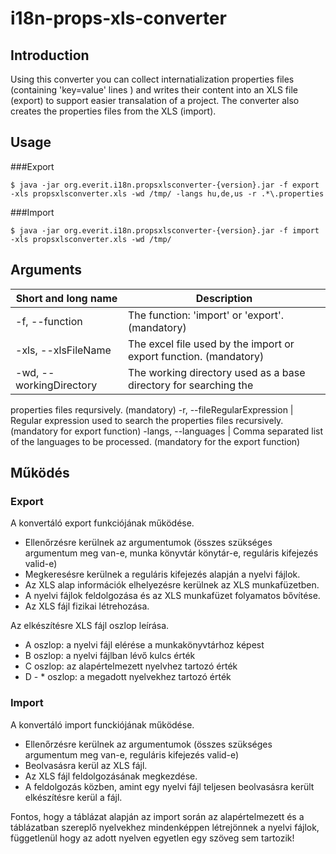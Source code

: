 i18n-props-xls-converter
========================

## Introduction

Using this converter you can collect internatialization properties files (containing 'key=value' 
lines ) and writes their content into an XLS file (export) to support easier transalation of a 
project. The converter also creates the properties files from the XLS (import).

## Usage

###Export
```
$ java -jar org.everit.i18n.propsxlsconverter-{version}.jar -f export -xls propsxlsconverter.xls -wd /tmp/ -langs hu,de,us -r .*\.properties
```
###Import
```
$ java -jar org.everit.i18n.propsxlsconverter-{version}.jar -f import -xls propsxlsconverter.xls -wd /tmp/
```
## Arguments
Short and long name | Description
------------------- | -----------
-f, --function | The function: 'import' or 'export'. (mandatory)
-xls, --xlsFileName | The excel file used by the import or export function. (mandatory)
-wd, --workingDirectory | The working directory used as a base directory for searching the 
properties files reqursively. (mandatory)
-r, --fileRegularExpression | Regular expression used to search the properties files recursively. 
(mandatory for export function)
-langs, --languages | Comma separated list of the languages to be processed. (mandatory for the 
export function)

## Működés

### Export

A konvertáló export funkciójának működése.
* Ellenőrzésre kerülnek az argumentumok (összes szükséges argumentum meg van-e, munka könyvtár könytár-e, reguláris kifejezés valid-e)
* Megkeresésre kerülnek a reguláris kifejezés alapján a nyelvi fájlok.
* Az XLS alap információk elhelyezésre kerülnek az XLS munkafüzetben.
* A nyelvi fájlok feldolgozása és az XLS munkafüzet folyamatos bővítése.
* Az XLS fájl fizikai létrehozása.

Az elkészítésre XLS fájl oszlop leírása.
* A oszlop: a nyelvi fájl elérése a munkakönyvtárhoz képest
* B oszlop: a nyelvi fájlban lévő kulcs érték
* C oszlop: az alapértelmezett nyelvhez tartozó érték
* D - * oszlop: a megadott nyelvekhez tartozó érték

### Import

A konvertáló import funckiójának működése.

* Ellenőrzésre kerülnek az argumentumok (összes szükséges argumentum meg van-e, reguláris kifejezés valid-e)
* Beolvasásra kerül az XLS fájl.
* Az XLS fájl feldolgozásának megkezdése.
* A feldolgozás közben, amint egy nyelvi fájl teljesen beolvasásra került elkészítésre kerül a fájl.

Fontos, hogy a táblázat alapján az import során az alapértelmezett és a táblázatban szereplő nyelvekhez mindenképpen létrejönnek a nyelvi fájlok, függetlenül hogy az adott nyelven egyetlen egy szöveg sem tartozik!
